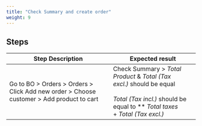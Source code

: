 ```yaml
---
title: "Check Summary and create order"
weight: 9
---
```

## Steps
| Step Description | Expected result |
| ----- | ----- |
| Go to BO > Orders > Orders > Click Add new order > Choose customer > Add product to cart | Check Summary > *Total Product* & *Total (Tax excl.)* should be equal<br><br>*Total (Tax incl.)* should be equal to ** *Total taxes* + *Total (Tax excl.)* |
